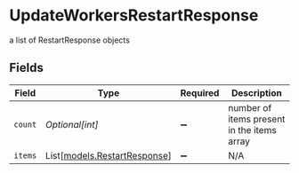 # UpdateWorkersRestartResponse

a list of RestartResponse objects


## Fields

| Field                                                        | Type                                                         | Required                                                     | Description                                                  |
| ------------------------------------------------------------ | ------------------------------------------------------------ | ------------------------------------------------------------ | ------------------------------------------------------------ |
| `count`                                                      | *Optional[int]*                                              | :heavy_minus_sign:                                           | number of items present in the items array                   |
| `items`                                                      | List[[models.RestartResponse](../models/restartresponse.md)] | :heavy_minus_sign:                                           | N/A                                                          |